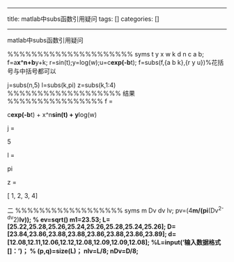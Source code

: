 
--- 
title:  matlab中subs函数引用疑问 
tags: []
categories: [] 

---
matlab中subs函数引用疑问

%%%%%%%%%%%%%%%%%%%%% syms t y x w k d n c a b; f=a**x^n+b**y+k; r=sin(t);y=log(w);u=c**exp(-b**t); f=subs(f,{a b k},{r y u})%花括号与中括号都可以

j=subs(n,5) l=subs(k,pi) z=subs(k,1:4) %%%%%%%%%%%%%%%%%%% 结果 %%%%%%%%%%%%%%%% f =

c**exp(-b**t) + x^n**sin(t) + y**log(w)

j =

5

l =

pi

z =

[ 1, 2, 3, 4]

二 %%%%%%%%%%%%%%%%%% syms m Dv dv lv; pv=(4**m/(pi**(Dv<sup>2-dv</sup>2)**lv)); % ev=sqrt() m1=23.53; L=[25.22,25.28,25.26,25.24,25.26,25.28,25.24,25.26]; D=[23.84,23.86,23.88,23.88,23.86,23.88,23.86,23.89]; d=[12.08,12.11,12.06,12.12,12.08,12.09,12.09,12.08]; %L=input(‘输入数据格式[]：’)； % (p,q)=size(L)； nlv=L/8; nDv=D/8;**
